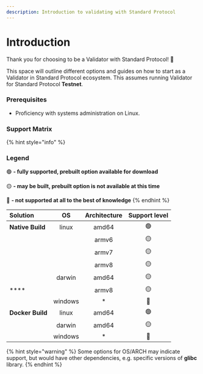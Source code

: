 ```yaml
---
description: Introduction to validating with Standard Protocol
---
```


# Introduction

Thank you for choosing to be a Validator with Standard Protocol! 🎉

This space will outline different options and guides on how to start as a Validator in Standard Protocol ecosystem. This assumes running Validator for Standard Protocol **Testnet**.

### Prerequisites

* Proficiency with systems administration on Linux.

### Support Matrix

{% hint style="info" %}
### **Legend**

🟢 **- fully supported, prebuilt option available for download**

​🟡​​ **- may be built, prebuilt option is not available at this time**

🔴 **- not supported at all to the best of knowledge**
{% endhint %}

| Solution | OS | Architecture | Support level |
| :--- | :---: | :---: | :---: |
| **Native Build** | linux | amd64 | 🟢 |
|   |   | armv6 | 🟡 |
|   |   | armv7 | 🟡 |
|   |   | armv8 | 🟡 |
|   | darwin | amd64 | 🟡 |
|  **** |   | armv8 | 🟡 |
|   | windows | \* | 🔴 |
| **Docker Build** | linux | amd64 | 🟢 |
|   | darwin | amd64 | 🟡 |
|   | windows | \* | 🔴 |

{% hint style="warning" %}
Some options for OS/ARCH may indicate support, but would have other dependencies, e.g. specific versions of **glibc** library.
{% endhint %}

